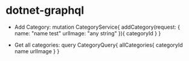 # dotnet-graphql
- Add Category:
mutation CategoryService{
  addCategory(request: {
    name: "name test"
    urlImage: "any string"
  }){
    categoryId
  }
}

- Get all categories:
query CategoryQuery{
  allCategories{
    categoryId
    name
    urlImage
  }
}
